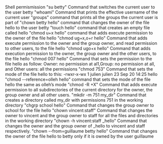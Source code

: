 Shell permismission
"su betty" Command that switches the current user to the user betty
"whoami" Command that prints the effective username of the current user
"groups" command that prints all the groups the current user is part of
"chown betty hello" command that changes the owner of the file hello to the user betty
"touch hello" command that creates an empty file called hello
"chmod u+x hello" command that adds execute permission to the owner of the file hello
"chmod ug+x,o+r hello" Command that adds execute permission to the owner and the group owner, and read permission to other users, to the file hello
"chmod ugo+x hello" Command that adds execution permission to the owner, the group owner and the other users, to the file hello
"chmod 007 hello" Command that sets the permission to the file hello as follow:  Owner: no permission at al1,Group: no permission at all, and Other users: all the permissions
"chmod 753" Command that sets the mode of the file hello to this: -rwxr-x-wx 1 julien julien 23 Sep 20 14:25 hello
"chmod --reference=olleh hello" command that sets the mode of the file hello the same as olleh’s mode
"chmod -R +X" Command that adds execute permission to all subdirectories of the current directory for the owner, the group owner and all other users.
"mkdir -m 751 my_dir" Command that creates a directory called my_dir with permissions 751 in the working directory
"chgrp school hello" Command  that changes the group owner to school for the file hello
"chown vincent:staff" Command  that changes the owner to vincent and the group owner to staff for all the files and directories in the working directory
"chown -h vincent:staff _hello" Command that changes the owner and the group owner of _hello to vincent and staff respectively.
"chown --from=guillaume betty hello" Command  that changes the owner of the file hello to betty only if it is owned by the user guillaume
